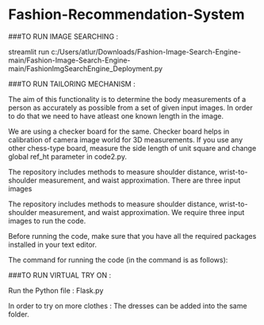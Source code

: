 # Fashion-Recommendation-System
###TO RUN IMAGE SEARCHING :

streamlit run c:/Users/atlur/Downloads/Fashion-Image-Search-Engine-main/Fashion-Image-Search-Engine-main/FashionImgSearchEngine_Deployment.py 

###TO RUN TAILORING MECHANISM :

The aim of this functionality is to determine the body measurements of a person as accurately as possible from a set of given input images. In order to do that we need to have atleast one known length in the image.

We are using a checker board for the same. Checker board helps in calibration of camera image world for 3D measurements. If you use any other chess-type board, measure the side length of unit square and change global ref_ht parameter in code2.py. 

The repository includes methods to measure shoulder distance, wrist-to-shoulder measurement, and waist approximation. There are three input images

The repository includes methods to measure shoulder distance, wrist-to-shoulder measurement, and waist approximation. We require three input images to run the code.

Before running the code, make sure that you have all the required packages installed in your text editor.

The command for running the code (in the command is as follows):


###TO RUN VIRTUAL TRY ON :

Run the Python file : Flask.py

In order to try on more clothes : The dresses can be added into the same folder.
